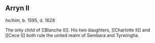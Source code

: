 ## Arryn II
*he/him*, b. 1595, d. 1628

The only child of [[Blanche II]]. His two daughters, [[Charlotte II]] and [[Cece I]] both rule the united realm of Sembara and Tyrwingha.